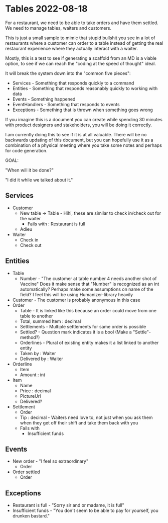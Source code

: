 # Tables 2022-08-18

For a restaurant, we need to be able to take orders and have them settled. We need to manage tables, waiters and customers.

This is just a small sample to mimic that stupid bullshit you see in a lot of restaurants where a customer can order to a table instead of getting the real restaurant experience where they actually interact with a waiter.

Mostly, this is a test to see if generating a scaffold from an MD is a viable option, to see if we can reach the "coding at the speed of thought" ideal.

It will break the system down into the "common five pieces":

- Services - Something that responds quickly to a command
- Entities - Something that responds reasonably quickly to working with data
- Events - Something happened
- EventHandlers - Something that responds to events
- Exceptions - Something that is thrown when something goes wrong

If you imagine this is a document you can create while spending 30 minutes with product designers and stakeholders, you will be doing it correctly.

I am currently doing this to see if it is at all valuable. There will be no backwards updating of this document, but you can hopefully use it as a combination of a physical meeting where you take some notes and perhaps for code generation.

GOAL: 

"When will it be done?"

"I did it while we talked about it."

## Services

- Customer
    * New table -> Table - Hihi, these are similar to check in/check out for the waiter
        - Fails with : Restaurant is full
    * Adieu    
- Waiter
    - Check in
    - Check out

## Entities

- Table
    - Number - "The customer at table number 4 needs another shot of Vaccine" Does it make sense that "Number" is recognized as an int automatically? Perhaps make some assumptions on name of the field? I feel this will be using Humanizer-library heavily
- Customer - The customer is probably anonymous in this case
- Order
    - Table - It is linked like this because an order could move from one table to another
    - Total, summed Item : decimal
    - Settlements - Multiple settlements for same order is possible
    - Settled? - Question mark indicates it is a bool (Make a "Settle"-method?)
    - Orderlines - Plural of existing entity makes it a list linked to another entity
    - Taken by : Waiter
    - Delivered by : Waiter
- Orderline
    - Item
    - Amount : int    
- Item
    - Name
    - Price : decimal
    - PictureUrl
    - Delivered?
- Settlement
    - Order
    - Tip : decimal - Waiters need love to, not just when you ask them when they get off their shift and take them back with you
    - Fails with
        - Insufficient funds

## Events

- New order - "I feel so extraordinary"
    - Order
- Order settled
    - Order

## Exceptions

- Restaurant is full - "Sorry sir and or madame, it is full"
- Insufficient funds - "You don't seem to be able to pay for yourself, you drunken bastard."
